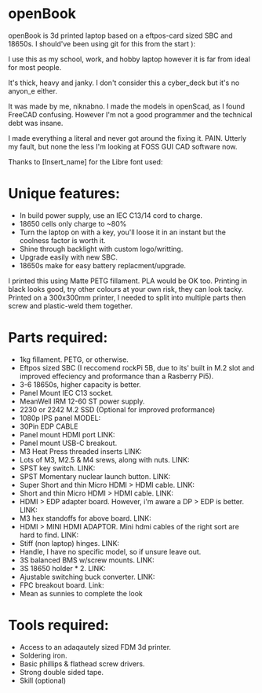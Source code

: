 # openBook
openBook is 3d printed laptop based on a eftpos-card sized SBC and 18650s. I should've been using git for this from the start ):  

I use this as my school, work, and hobby laptop however it is far from ideal for most people.  

It's thick, heavy and janky. I don't consider this a cyber_deck but it's no anyon_e either.  

It was made by me, niknabno. I made the models in openScad, as I found FreeCAD confusing. However I'm not a good programmer and the technical debt was insane.  

I made everything a literal and never got around the fixing it. PAIN. Utterly my fault, but none the less I'm looking at FOSS GUI CAD software now.  


Thanks to [Insert_name] for the Libre font used:

# Unique features:
  * In build power supply, use an IEC C13/14 cord to charge.
  * 18650 cells only charge to ~80%
  * Turn the laptop on with a key, you'll loose it in an instant but the coolness factor is worth it.
  * Shine through backlight with custom logo/writting.
  * Upgrade easily with new SBC.
  * 18650s make for easy battery replacment/upgrade.

I printed this using Matte PETG fillament. PLA would be OK too. Printing in black looks good, try other colours at your own risk, they can look tacky.
Printed on a 300x300mm printer, I needed to split into multiple parts then screw and plastic-weld them together. 

# Parts required:
  * 1kg fillament. PETG, or otherwise.
  * Eftpos sized SBC (I reccomend rockPi 5B, due to its' built in M.2 slot and improved effeciency and proformance than a Rasberry Pi5).
  * 3-6 18650s, higher capacity is better.
  * Panel Mount IEC C13 socket.
  * MeanWell IRM 12-60 ST power supply.
  * 2230 or 2242 M.2 SSD (Optional for improved proformance)
  * 1080p IPS panel MODEL:
  * 30Pin EDP CABLE
  * Panel mount HDMI port LINK:
  * Panel mount USB-C breakout.
  * M3 Heat Press threaded inserts LINK:
  * Lots of M3, M2.5 & M4 srews, along with nuts. LINK:
  * SPST key switch. LINK:
  * SPST Momentary nuclear launch button. LINK:
  * Super Short and thin Micro HDMI > HDMI cable. LINK:
  * Short and thin Micro HDMI > HDMI cable. LINK:
  * HDMI > EDP adapter board. However, i'm aware a DP > EDP is better. LINK:
  * M3 hex standoffs for above board. LINK:
  * HDMI > MINI HDMI ADAPTOR. Mini hdmi cables of the right sort are hard to find. LINK:
  * Stiff (non laptop) hinges. LINK:
  * Handle, I have no specific model, so if unsure leave out.
  * 3S balanced BMS w/screw mounts. LINK:
  * 3S 18650 holder * 2. LINK:
  * Ajustable switching buck converter. LINK:
  * FPC breakout board. Link:
  * Mean as sunnies to complete the look

# Tools required:
  * Access to an adaqautely sized FDM 3d printer.
  * Soldering iron.
  * Basic phillips & flathead screw drivers.
  * Strong double sided tape.
  * Skill (optional)  



  
